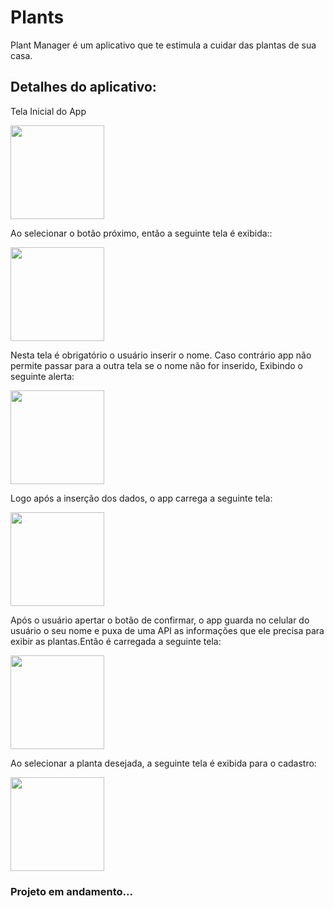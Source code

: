 # Plants

Plant Manager é um aplicativo que te estimula a cuidar das plantas de sua casa.


## Detalhes do aplicativo:

Tela Inicial do App

<p>
  <img heigth='200' width='150' src='https://apiplantjson.000webhostapp.com/1.png'></img>
</p>

Ao selecionar o botão próximo, então a seguinte tela é exibida::

<p>
  <img heigth='200' width='150' src='https://apiplantjson.000webhostapp.com/2.png'></img>
</p>

Nesta tela é obrigatório o usuário inserir o nome. Caso contrário app não permite passar para a outra tela se o nome não for inserido, Exibindo o seguinte alerta:

<p>
  <img heigth='200' width='150' src='https://apiplantjson.000webhostapp.com/5.png'></img>
</p>

Logo após a inserção dos dados, o app carrega a seguinte tela:

<p>
  <img heigth='200' width='150' src='https://apiplantjson.000webhostapp.com/6.png'></img>
</p>

Após o usuário apertar o botão de confirmar, o app guarda no celular do usuário o seu nome e puxa de uma API as informações que ele precisa para exibir as plantas.Então é carregada a seguinte tela:

<p>
  <img heigth='200' width='150' src='https://apiplantjson.000webhostapp.com/3.png'></img>
</p>

Ao selecionar a planta desejada, a seguinte tela é exibida para o cadastro:

<p>
  <img heigth='200' width='150' src='https://apiplantjson.000webhostapp.com/7.png'></img>
</p>

### Projeto em andamento...
